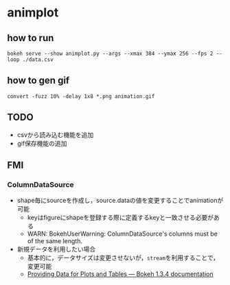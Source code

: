 # animplot

## how to run
```
bokeh serve --show animplot.py --args --xmax 384 --ymax 256 --fps 2 --loop ./data.csv
```

## how to gen gif
```
convert -fuzz 10% -delay 1x8 *.png animation.gif
```

## TODO
* csvから読み込む機能を追加
* gif保存機能の追加

## FMI
### ColumnDataSource
* shape毎にsourceを作成し，source.dataの値を変更することでanimationが可能
  * keyはfigureにshapeを登録する際に定義するkeyと一致させる必要がある
  * WARN: BokehUserWarning: ColumnDataSource's columns must be of the same length.
* 新規データを利用したい場合
  * 基本的に，データサイズは変更させないが，`stream`を利用することで，変更可能
  * [Providing Data for Plots and Tables — Bokeh 1\.3\.4 documentation]( https://bokeh.pydata.org/en/latest/docs/user_guide/data.html#streaming )

